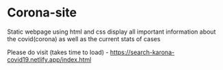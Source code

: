 # Corona-site
Static webpage using html and css display all important information about the covid(corona) as well as the current stats of cases

Please do visit (takes time to load) - https://search-karona-covid19.netlify.app/index.html
